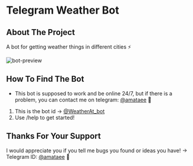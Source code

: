 # Telegram Weather Bot
## About The Project
A bot for getting weather things in different cities ⚡️

![bot-preview](https://user-images.githubusercontent.com/64390281/187268049-71ec30fa-2883-45b7-8f03-ad3b529da178.gif)

## How To Find The Bot
* This bot is supposed to work and be online 24/7, but if there is a problem, you can contact me on telegram: [@amataee](https://telegram.me/amataee) 🤙
1. This is the bot id -> [@WeatherAt_bot](https://telegram.me/weatherat_bot)
2. Use /help to get started!

## Thanks For Your Support
I would appreciate you if you tell me bugs you found or ideas you have! -> Telegram ID: [@amataee](https://telegram.me/amataee) 🙂
